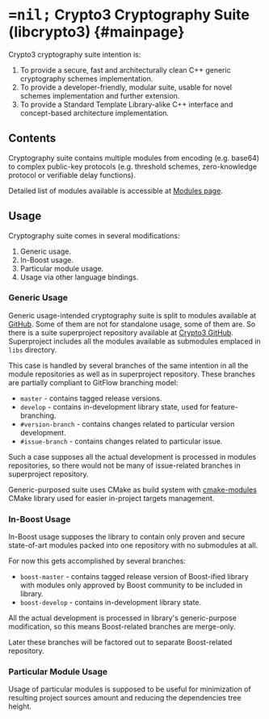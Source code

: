 # <span style='font-family: monospace'>=nil;</span> Crypto3 Cryptography Suite (libcrypto3) {#mainpage}

Crypto3 cryptography suite intention is:
1. To provide a secure, fast and architecturally clean C++ generic cryptography schemes implementation.
2. To provide a developer-friendly, modular suite, usable for novel schemes implementation and further
 extension.
3. To provide a Standard Template Library-alike C++ interface and concept-based architecture implementation.

## Contents

Cryptography suite contains multiple modules from
encoding (e.g. base64) to complex public-key
protocols (e.g. threshold schemes, zero-knowledge protocol or verifiable delay functions).

Detailed list of modules available is accessible at
[Modules page](modules.html).

## Usage

Cryptography suite comes in several modifications:

1. Generic usage.
2. In-Boost usage. 
3. Particular module usage.
4. Usage via other language bindings.

### Generic Usage 
Generic usage-intended cryptography suite is split to modules available at [GitHub](https://github.com/nilfoundation). 
Some of them are not for standalone usage, some of them are. So there is a suite superproject repository available at
 [Crypto3 GitHub](https://github.com/nilfoundation/crypto3.git). Superproject includes all the modules
available as submodules emplaced in `libs` directory.

This case is handled by several branches of the same
intention in all the module repositories as well as in
superproject repository. These branches are partially compliant to GitFlow branching model:
* `master` - contains tagged release versions.
* `develop` - contains in-development library state, used for feature-branching.
* `#version-branch` - contains changes related to particular version development. 
* `#issue-branch` - contains changes related to particular issue.

Such a case supposes all the actual development is
processed in modules repositories, so there would 
not be many of issue-related branches in superproject
repository.

Generic-purposed suite uses CMake as build system with
[cmake-modules](https://github.com/BoostCMake/cmake-modules.git) CMake library used for easier
in-project targets management. 
  
### In-Boost Usage

In-Boost usage supposes the library to contain only
proven and secure state-of-art modules packed into
one repository with no submodules at all. 

For now this gets accomplished by several branches:
* `boost-master` - contains tagged release version of Boost-ified library with modules only approved by
 Boost community to be included in library. 
* `boost-develop` - contains in-development library state.

All the actual development is processed in library's 
generic-purpose modification, so this means 
Boost-related branches are merge-only.

Later these branches will be factored out to separate Boost-related repository. 

### Particular Module Usage

Usage of particular modules is supposed to be useful for minimization of resulting project sources amount
and reducing the dependencies tree height.
